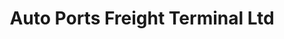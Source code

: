 ---
title: "Auto Ports Freight Terminal Ltd"
url: /mombasa/auto-ports-freight-terminal-ltd/
shop: hardware
---